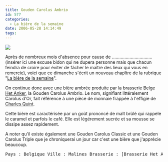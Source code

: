 ```yaml
---
title: Gouden Carolus Ambrio
id: 577
categories:
  - La bière de la semaine
date: 2006-05-28 14:14:49
tags:
---
```


![](/images/biere_de_la_semaine/gouden_carolus_ambrio.jpg)

Après de nombreux mois d'absence pour cause de ................................ (insérer ici une excuse bidon qui ne dupera personne mais que chacun feindra de croire pour éviter de fâcher le maître des lieux qui vous en remercie), voici que ce dimanche s'écrit un nouveau chapître de la rubrique "[La bière de la semaine](/La-biere-de-la-semaine)".

On continue donc avec une bière ambrée produite par la brasserie Belge [Het Anker](http://www.hetanker.be/), la Gouden Carolus Ambrio. Le nom, signifiant littéralement Carolus d'Or, fait référence à une pièce de monnaie frappée à l'effigie de [Charles Quint](http://fr.wikipedia.org/wiki/Charles_Quint).

Cette bière est caractérisée par un goût prononcé de malt brûlé qui rappele le caramel et parfois le café. Elle est légérement sucrée et sa mousse se dissipe assez rapidement.

A noter qu'il existe également une Gouden Carolus Classic et une Gouden Carolus Triple que je chroniquerai un jour car c'est une bière que j'apprécie beaucoup.
 <pre>Pays : Belgique Ville : Malines Brasserie : [Brasserie Het Anker](http://www.hetanker.be/) Type : Bière spéciale Taux d'alcool : 8% Fermentation : Haute</pre>